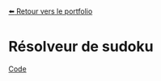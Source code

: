 [:arrow_left: Retour vers le portfolio](https://github.com/ThibaultLanthiez/Portfolio)

# Résolveur de sudoku

[Code](https://github.com/ThibaultLanthiez/Resolveur-de-sudoku/blob/main/Sudoku%20solver.ipynb)

